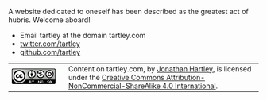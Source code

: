 <!--
.. title: About tartley.com
.. slug: about
.. date: 2020-06-11 16:12:34 UTC-05:00
.. link: 
.. description: 
.. type: text
.. author: Jonathan Hartley
-->

A website dedicated to oneself has been described as the greatest act of hubris. Welcome aboard!

* Email tartley at the domain tartley.com
* [twitter.com/tartley](https://twitter.com/tartley)
* [github.com/tartley](https://github.com/tartley)

<table><tr><td width=100><a rel="license" href="http://creativecommons.org/licenses/by-nc-sa/4.0/"><img alt="Creative Commons License" style="border-width:0" src="/files/2020/creative-commons-by-nc-sa.png" /></a></td/><td><span xmlns:dct="http://purl.org/dc/terms/" property="dct:title">Content on tartley.com</span>, by <a xmlns:cc="http://creativecommons.org/ns#" href="mailto://tartley @ the domain tartley dot com" property="cc:attributionName" rel="cc:attributionURL">Jonathan Hartley</a>, is licensed under the <a rel="license" href="http://creativecommons.org/licenses/by-nc-sa/4.0/">Creative Commons Attribution-NonCommercial-ShareAlike 4.0 International</a>.</td></tr></table>

<br />

